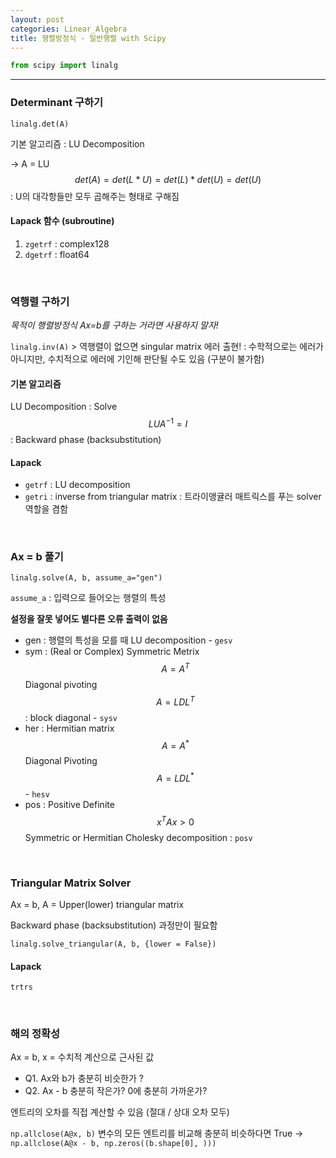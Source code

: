 ```yaml
---
layout: post
categories: Linear_Algebra
title: 행렬방정식 - 일반행렬 with Scipy
---
```




```python
from scipy import linalg
```



---

### Determinant 구하기

`linalg.det(A)` 

기본 알고리즘 : LU Decomposition   

→ A = LU $$det(A) = det(L * U) = det(L) * det(U) = det(U)$$ : U의 대각항들만 모두 곱해주는 형태로 구해짐

#### Lapack 함수 (subroutine)

1. `zgetrf` : complex128
2. `dgetrf` : float64



​    

### 역행렬 구하기

*목적이 행렬방정식 Ax=b를 구하는 거라면 사용하지 말자!*

`linalg.inv(A)` > 역행렬이 없으면 singular matrix 에러 출현! : 수학적으로는 에러가 아니지만, 수치적으로 에러에 기인해 판단될 수도 있음 (구분이 불가함)  

#### 기본 알고리즘

LU Decomposition : Solve $$LUA^{-1} = I$$ : Backward phase (backsubstitution) 

#### Lapack

- `getrf` : LU decomposition
- `getri` : inverse from triangular matrix : 트라이앵귤러 매트릭스를 푸는 solver 역할을 겸함



​      

### Ax = b 풀기

`linalg.solve(A, b, assume_a="gen")` 

`assume_a` : 입력으로 들어오는 행렬의 특성

**설정을 잘못 넣어도 별다른 오류 출력이 없음**

- gen : 행렬의 특성을 모를 때 LU decomposition - `gesv`
- sym : (Real or Complex) Symmetric Metrix $$A = A^T$$ Diagonal pivoting $$A = LDL^T$$ : block diagonal - `sysv`
- her : Hermitian matrix $$A = A^*$$ Diagonal Pivoting $$A = LDL^*$$ - `hesv`
- pos : Positive Definite  $$x^TAx > 0$$ Symmetric or Hermitian Cholesky decomposition : `posv`

​    

### Triangular Matrix Solver

Ax = b, A = Upper(lower) triangular matrix

Backward phase (backsubstitution) 과정만이 필요함 

`linalg.solve_triangular(A, b, {lower = False})` 

#### Lapack

`trtrs`

​      

### 해의 정확성

Ax = b, x = 수치적 계산으로 근사된 값

- Q1. Ax와 b가 충분히 비슷한가 ? 
- Q2. Ax - b 충분히 작은가? 0에 충분히 가까운가?

엔트리의 오차를 직접 계산할 수 있음 (절대 / 상대 오차 모두)

`np.allclose(A@x, b)` 변수의 모든 엔트리를 비교해 충분히 비슷하다면 True → `np.allclose(A@x - b, np.zeros((b.shape[0], )))` 

